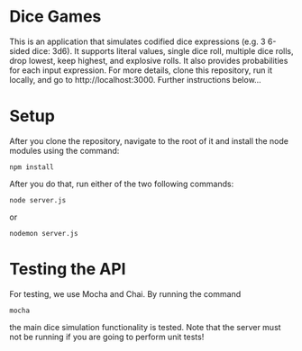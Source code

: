 # Dice Games
This is an application that simulates codified dice expressions (e.g. 3 6-sided dice: 3d6). It supports literal values, single dice roll, multiple dice rolls, drop lowest, keep highest, and explosive rolls. It also provides probabilities for each input expression. For more details, clone this repository, run it locally, and go to http://localhost:3000. Further instructions below...

# Setup

After you clone the repository, navigate to the root of it and install the node modules using the command:

```npm install```

After you do that, run either of the two following commands:

```node server.js```

or

```nodemon server.js```

# Testing the API

For testing, we use Mocha and Chai. By running the command

``` mocha ```

the main dice simulation functionality is tested. Note that the server must not be running if you are going to perform unit tests!
